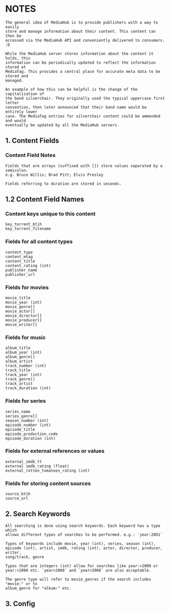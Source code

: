 # NOTES

    The general idea of MediaHub is to provide publishers with a way to easily
    store and manage information about their content. This content can then be
    accessed via the MediaHub API and conveniently delivered to consumers. :D

    While the MediaHub server stores information about the content it holds, this
    information can be periodically updated to reflect the information stored at
    MediaTag. This provides a central place for accurate meta data to be stored and
    managed.

    An example of how this can be helpful is the change of the capitalization of
    the band silverchair. They originally used the typical uppercase first letter
    convention, then later announced that their band name would be entirely lower
    case. The MediaTag entries for silverchair content could be ammended and would
    eventually be updated by all the MediaHub servers.


## 1. Content Fields

### Content Field Notes
    Fields that are arrays (suffixed with []) store values separated by a semicolon.
    e.g. Bruce Willis; Brad Pitt; Elvis Presley

    Fields referring to duration are stored in seconds.

## 1.2 Content Field Names

### Content keys unique to this content
    key_torrent_btih
    key_torrent_filename

### Fields for all content types
    content_type
    content_mtag
    content_title
    content_rating (int)
    publisher_name
    publisher_url

### Fields for movies
    movie_title
    movie_year (int)
    movie_genre[]
    movie_actor[]
    movie_director[]
    movie_producer[]
    movie_writer[]

### Fields for music
    album_title
    album_year (int)
    album_genre[]
    album_artist
    track_number (int)
    track_title
    track_year (int)
    track_genre[]
    track_artist
    track_duration (int)

### Fields for series
    series_name
    series_genre[]
    season_number (int)
    episode_number (int)
    episode_title
    episode_production_code
    episode_duration (int)

### Fields for external references or values
    external_imdb_tt
    external imdb_rating (float)
    external_rotten_tomatoes_rating (int)

### Fields for storing content sources
    source_btih
    source_url

## 2. Search Keywords
    All searching is done using search keywords. Each keyword has a type which
    allows different types of searches to be performed. e.g.: `year:2001`

    Types of keywords include movie, year (int), series, season (int),
    episode (int), artist, imdb, rating (int), actor, director, producer, writer,
    song/track, genre

    Types that are integers (int) allow for searches like year:>2000 or
    year:<2000 etc. `year>2000` and `year<2000` are also acceptable.

    The genre type will refer to movie_genres if the search includes "movie:" or to
    album_genre for "album:" etc.


## 3. Config
